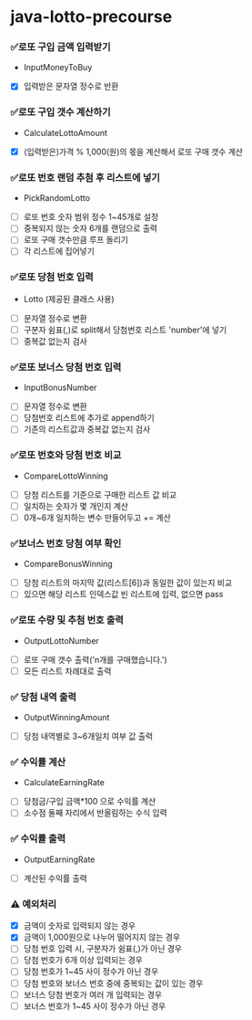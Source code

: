 # java-lotto-precourse

### ✅로또 구입 금액 입력받기
+ InputMoneyToBuy
- [x] 입력받은 문자열 정수로 반환

### ✅로또 구입 갯수 계산하기
+ CalculateLottoAmount
- [x] (입력받은)가격 % 1,000(원)의 몫을 계산해서 로또 구매 갯수 계산

### ✅로또 번호 랜덤 추첨 후 리스트에 넣기
+ PickRandomLotto
- [ ] 로또 번호 숫자 범위 정수 1~45개로 설정
- [ ] 중복되지 않는 숫자 6개를 랜덤으로 출력
- [ ] 로또 구매 갯수만큼 루프 돌리기
- [ ] 각 리스트에 집어넣기

### ✅로또 당첨 번호 입력
+ Lotto (제공된 클래스 사용)
- [ ] 문자열 정수로 변환
- [ ] 구분자 쉼표(,)로 split해서 당첨번호 리스트 'number'에 넣기
- [ ] 중복값 없는지 검사

### ✅로또 보너스 당첨 번호 입력
+ InputBonusNumber
- [ ] 문자열 정수로 변환
- [ ] 당첨번호 리스트에 추가로 append하기
- [ ] 기존의 리스트값과 중복값 없는지 검사

### ✅로또 번호와 당첨 번호 비교
+ CompareLottoWinning
- [ ] 당첨 리스트를 기준으로 구매한 리스트 값 비교
- [ ] 일치하는 숫자가 몇 개인지 계산
- [ ] 0개~6개 일치하는 변수 만들어두고 += 계산

### ✅보너스 번호 당첨 여부 확인
+ CompareBonusWinning
- [ ] 당첨 리스트의 마지막 값(리스트[6])과 동일한 값이 있는지 비교
- [ ] 있으면 해당 리스트 인덱스값 빈 리스트에 입력, 없으면 pass 

### ✅로또 수량 및 추첨 번호 출력
+ OutputLottoNumber
- [ ] 로또 구매 갯수 출력('n개를 구매했습니다.')
- [ ] 모든 리스트 차례대로 출력

### ✅ 당첨 내역 출력
+ OutputWinningAmount
- [ ] 당첨 내역별로 3~6개일치 여부 값 출력

### ✅ 수익률 계산
+ CalculateEarningRate
- [ ] 당첨금/구입 금액*100 으로 수익률 계산
- [ ] 소수점 둘째 자리에서 반올림하는 수식 입력

### ✅ 수익률 출력
+ OutputEarningRate
- [ ] 계산된 수익률 출력

### ⚠️ 예외처리
- [x] 금액이 숫자로 입력되지 않는 경우
- [x] 금액이 1,000원으로 나누어 떨어지지 않는 경우
- [ ] 당첨 번호 입력 시, 구분자가 쉼표(,)가 아닌 경우
- [ ] 당첨 번호가 6개 이상 입력되는 경우
- [ ] 당첨 번호가 1~45 사이 정수가 아닌 경우
- [ ] 당첨 번호와 보너스 번호 중에 중복되는 값이 있는 경우
- [ ] 보너스 당첨 번호가 여러 개 입력되는 경우
- [ ] 보너스 번호가 1~45 사이 정수가 아닌 경우